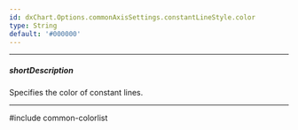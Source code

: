 ```yaml
---
id: dxChart.Options.commonAxisSettings.constantLineStyle.color
type: String
default: '#000000'
---
```

---
##### shortDescription
Specifies the color of constant lines.

---
#include common-colorlist